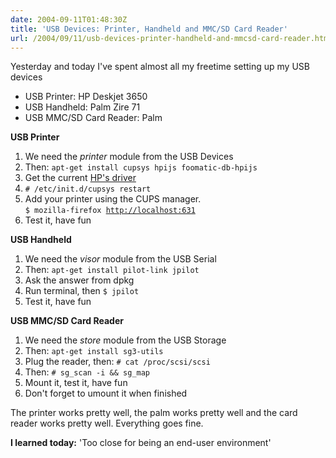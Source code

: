 ```yaml
---
date: 2004-09-11T01:48:30Z
title: 'USB Devices: Printer, Handheld and MMC/SD Card Reader'
url: /2004/09/11/usb-devices-printer-handheld-and-mmcsd-card-reader.html
---
```


<div style="clear:both;"></div>
<p>Yesterday and today I've spent almost all my freetime setting up my USB devices</p>
<ul>
<li>USB Printer: HP Deskjet 3650</li>
<li>USB Handheld: Palm Zire 71</li>
<li>USB MMC/SD Card Reader: Palm</li>
</ul>
<p><span style="font-weight:bold;">USB Printer</span></p>
<ol>
<li>We need the <span style="font-style:italic;">printer</span> module from the USB Devices</li>
<li>Then: <code>apt-get install cupsys hpijs foomatic-db-hpijs</code></li>
<li>Get the current <a href="http://www.linuxprinting.org/show_printer.cgi?recnum=HP-DeskJet_3650">HP's driver</a></li>
<li><code># /etc/init.d/cupsys restart</code></li>
<li>Add your printer using the CUPS manager.<br /><code>$ mozilla-firefox <a href="http://localhost:631">http://localhost:631</a></code></li>
<li>Test it, have fun</li>
</ol>
<p><span style="font-weight:bold;">USB Handheld</span></p>
<ol>
<li>We need the <span style="font-style:italic;">visor</span> module from the USB Serial</li>
<li>Then: <code>apt-get install pilot-link jpilot</code></li>
<li>Ask the answer from dpkg</li>
<li>Run terminal, then <code>$ jpilot</code></li>
<li>Test it, have fun</li>
</ol>
<p><span style="font-weight:bold;">USB MMC/SD Card Reader</span></p>
<ol>
<li>We need the <span style="font-style:italic;">store</span> module from the USB Storage</li>
<li>Then: <code>apt-get install sg3-utils</code></li>
<li>Plug the reader, then: <code># cat /proc/scsi/scsi</code></li>
<li>Then: <code># sg_scan -i && sg_map</code></li>
<li>Mount it, test it, have fun</li>
<li>Don't  forget to umount it when finished</li>
</ol>
<p>The printer works pretty well, the palm works pretty well and the card reader works pretty well. Everything goes fine.</p>
<p><span style="font-weight:bold;">I learned today:</span> 'Too close for being an end-user environment'
<div style="clear:both; padding-bottom: 0.25em;"></div>
